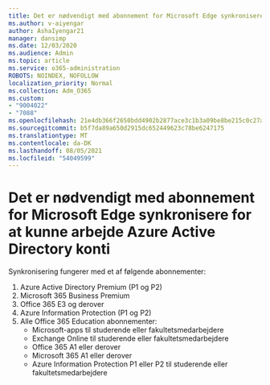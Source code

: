 ```yaml
---
title: Det er nødvendigt med abonnement for Microsoft Edge synkronisere for at kunne arbejde Azure Active Directory konti
ms.author: v-aiyengar
author: AshaIyengar21
manager: dansimp
ms.date: 12/03/2020
ms.audience: Admin
ms.topic: article
ms.service: o365-administration
ROBOTS: NOINDEX, NOFOLLOW
localization_priority: Normal
ms.collection: Adm_O365
ms.custom:
- "9004022"
- "7088"
ms.openlocfilehash: 21e4db366f2650bdd4902b2877ace3c1b3a09be8be215c0c27a4faaf4deef8d4
ms.sourcegitcommit: b5f7da89a650d2915dc652449623c78be6247175
ms.translationtype: MT
ms.contentlocale: da-DK
ms.lasthandoff: 08/05/2021
ms.locfileid: "54049599"
---
```

# <a name="subscription-needed-for-microsoft-edge-sync-to-work-with-azure-active-directory-accounts"></a>Det er nødvendigt med abonnement for Microsoft Edge synkronisere for at kunne arbejde Azure Active Directory konti

Synkronisering fungerer med et af følgende abonnementer:

1. Azure Active Directory Premium (P1 og P2)
1. Microsoft 365 Business Premium
1. Office 365 E3 og derover
1. Azure Information Protection (P1 og P2)
1. Alle Office 365 Education abonnementer:
    - Microsoft-apps til studerende eller fakultetsmedarbejdere
    - Exchange Online til studerende eller fakultetsmedarbejdere
    - Office 365 A1 eller derover
    - Microsoft 365 A1 eller derover
    - Azure Information Protection P1 eller P2 til studerende eller fakultetsmedarbejdere
